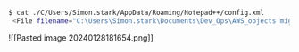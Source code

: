 ```bash
$ cat ./C/Users/Simon.stark/AppData/Roaming/Notepad++/config.xml
 <File filename="C:\Users\Simon.stark\Documents\Dev_Ops\AWS_objects migration.pl" />
```
![[Pasted image 20240128181654.png]]
